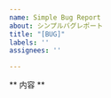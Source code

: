 ```yaml
---
name: Simple Bug Report
about: シンプルバグレポート
title: "[BUG]"
labels: ''
assignees: ''

---
```


** 内容 **
